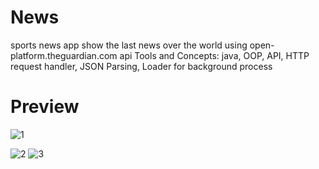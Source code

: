 # News
 sports news app show the last news over the world using open-platform.theguardian.com api
 Tools and Concepts: java, OOP, API, HTTP request handler, JSON Parsing, Loader for background process
# Preview
 ![1](https://user-images.githubusercontent.com/49236858/104595299-14829380-567b-11eb-94ff-4ecf8090919c.gif)
 
 ![2](https://user-images.githubusercontent.com/49236858/104595333-1f3d2880-567b-11eb-8ca5-f79690e3acce.gif)
 ![3](https://user-images.githubusercontent.com/49236858/104595287-0fbddf80-567b-11eb-92e8-e888e0b49eb1.gif)
